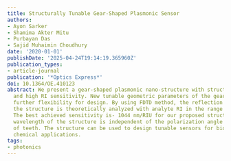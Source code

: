 ```yaml
---
title: Structurally Tunable Gear-Shaped Plasmonic Sensor
authors:
- Ayon Sarker
- Shamima Akter Mitu
- Purbayan Das
- Sajid Muhaimin Choudhury
date: '2020-01-01'
publishDate: '2025-04-24T19:14:19.365960Z'
publication_types:
- article-journal
publication: '*Optics Express*'
doi: 10.1364/OE.410123
abstract: We present a gear-shaped plasmonic nano-structure with structural tunability
  and high RI sensitivity. New tunable geometric parameters of the gear-tooth give
  further flexibility for design. By using FDTD method, the reflection spectrum of
  the structure is theoretically analyzed with analyte RI in the range of 1.0 to 1.44.
  The best achieved sensitivity is- 1044 nm/RIU for our proposed structure. The resonance
  wavelength of the structure is independent of the polarization angle for large number
  of teeth. The structure can be used to design tunable sensors for biomedical and
  chemical applications.
tags:
- photonics
---
```

